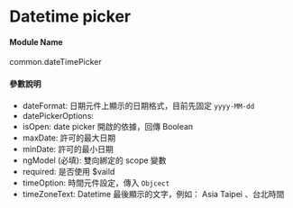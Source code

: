 
# Datetime picker

#### Module Name
common.dateTimePicker

#### 參數說明
* dateFormat: 日期元件上顯示的日期格式，目前先固定 `yyyy-MM-dd`  
* datePickerOptions: 
* isOpen: date picker 開啟的依據，回傳 Boolean
* maxDate: 許可的最大日期
* minDate: 許可的最小日期
* ngModel (必填): 雙向綁定的 scope 變數
* required: 是否使用 $vaild
* timeOption: 時間元件設定，傳入 `Objcect`
* timeZoneText: Datetime 最後顯示的文字，例如： Asia Taipei 、台北時間
